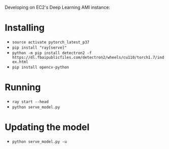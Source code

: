 Developing on EC2's Deep Learning AMI instance:

# Installing

- `source activate pytorch_latest_p37`
- `pip install "ray[serve]"`
- `python -m pip install detectron2 -f https://dl.fbaipublicfiles.com/detectron2/wheels/cu110/torch1.7/index.html`
- `pip install opencv-python`

# Running

- `ray start --head`
- `python serve_model.py`

# Updating the model

- `python serve_model.py -u`
